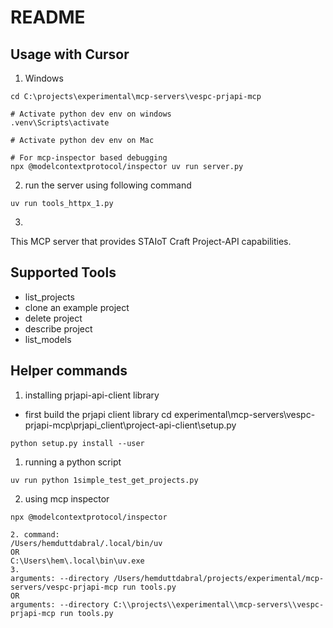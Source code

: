# README

## Usage with Cursor

1. Windows
```
cd C:\projects\experimental\mcp-servers\vespc-prjapi-mcp

# Activate python dev env on windows
.venv\Scripts\activate

# Activate python dev env on Mac

# For mcp-inspector based debugging
npx @modelcontextprotocol/inspector uv run server.py
```

2. run the server using following command

```
uv run tools_httpx_1.py
```

3. 

This MCP server that provides STAIoT Craft Project-API capabilities. 

## Supported Tools
- list_projects
- clone an example project
- delete project
- describe project
- list_models

## Helper commands

1. installing prjapi-api-client library
- first build the prjapi client library
cd experimental\mcp-servers\vespc-prjapi-mcp\prjapi_client\project-api-client\setup.py
```
python setup.py install --user
```


1. running a python script
```
uv run python 1simple_test_get_projects.py
```

2. using mcp inspector
```
npx @modelcontextprotocol/inspector

2. command: 
/Users/hemduttdabral/.local/bin/uv
OR
C:\Users\hem\.local\bin\uv.exe
3. 
arguments: --directory /Users/hemduttdabral/projects/experimental/mcp-servers/vespc-prjapi-mcp run tools.py
OR
arguments: --directory C:\\projects\\experimental\\mcp-servers\\vespc-prjapi-mcp run tools.py